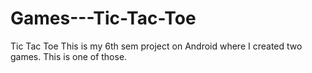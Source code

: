 # Games---Tic-Tac-Toe
Tic Tac Toe
This is my 6th sem project on Android where I created two games. This is one of those.
